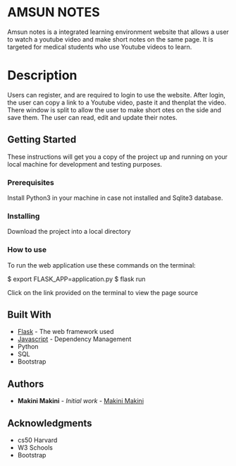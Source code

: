 # AMSUN NOTES

Amsun notes is a integrated learning environment website that allows a user to watch a youtube video and make short notes on the same page. It is targeted for medical students who use Youtube videos to learn. 

# Description
Users can register, and are required to login to use the website. After login, the user can copy a link to a Youtube video, paste it and thenplat the video. There window is split to allow the user to make short otes on the side and save them. The user can read, edit and update their notes. 

## Getting Started

These instructions will get you a copy of the project up and running on your local machine for development and testing purposes. 

### Prerequisites

Install Python3 in your machine in case not installed and Sqlite3 database. 

### Installing

Download the project into a local directory

### How to use
To run the web application use these commands on the terminal:

$ export FLASK_APP=application.py
$ flask run

Click on the link provided on the terminal to view the page source

## Built With

* [Flask](https://flask.palletsprojects.com/en/1.1.x/) - The web framework used
* [Javascript](https://www.javascript.com) - Dependency Management
* Python
* SQL
* Bootstrap
 

## Authors

* **Makini Makini** - *Initial work* - [Makini Makini](https://github.com/makinimakini)


## Acknowledgments

* cs50 Harvard
* W3 Schools
* Bootstrap
